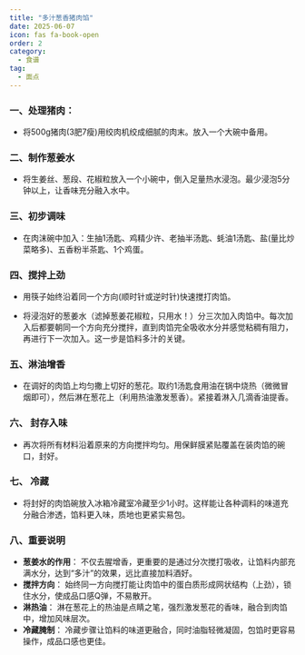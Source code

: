 ```yaml
---
title: "多汁葱香猪肉馅"
date: 2025-06-07
icon: fas fa-book-open
order: 2
category:
  - 食谱
tag:
  - 面点
---
```


### 一、处理猪肉： 

* 将500g猪肉(3肥7瘦)用绞肉机绞成细腻的肉末。放入一个大碗中备用。

### 二、制作葱姜水

* 将生姜丝、葱段、花椒粒放入一个小碗中，倒入足量热水浸泡。最少浸泡5分钟以上，让香味充分融入水中。

### 三、初步调味

* 在肉沫碗中加入：生抽1汤匙、鸡精少许、老抽半汤匙、蚝油1汤匙、盐(量比炒菜略多)、五香粉半茶匙、1个鸡蛋。

### 四、搅拌上劲

* 用筷子始终沿着同一个方向(顺时针或逆时针)快速搅打肉馅。

* 将浸泡好的葱姜水（滤掉葱姜花椒粒，只用水！）分三次加入肉馅中。每次加入后都要朝同一个方向充分搅拌，直到肉馅完全吸收水分并感觉粘稠有阻力，再进行下一次加入。这一步是馅料多汁的关键。

### 五、淋油增香

* 在调好的肉馅上均匀撒上切好的葱花。取约1汤匙食用油在锅中烧热（微微冒烟即可），然后淋在葱花上（利用热油激发葱香）。紧接着淋入几滴香油提香。

### 六、 封存入味

* 再次将所有材料沿着原来的方向搅拌均匀。用保鲜膜紧贴覆盖在装肉馅的碗口，封好。
### 七、 冷藏

* 将封好的肉馅碗放入冰箱冷藏室冷藏至少1小时。这样能让各种调料的味道充分融合渗透，馅料更入味，质地也更紧实易包。

### 八、重要说明

* **葱姜水的作用**： 不仅去腥增香，更重要的是通过分次搅打吸收，让馅料内部充满水分，达到“多汁”的效果，远比直接加料酒好。
* **搅拌方向**： 始终同一方向搅打能让肉馅中的蛋白质形成网状结构（上劲），锁住水分，使成品口感Q弹，不易散开。
* **淋热油**： 淋在葱花上的热油是点睛之笔，强烈激发葱花的香味，融合到肉馅中，增加风味层次。
* **冷藏腌制**： 冷藏步骤让馅料的味道更融合，同时油脂轻微凝固，包馅时更容易操作，成品口感也更佳。

